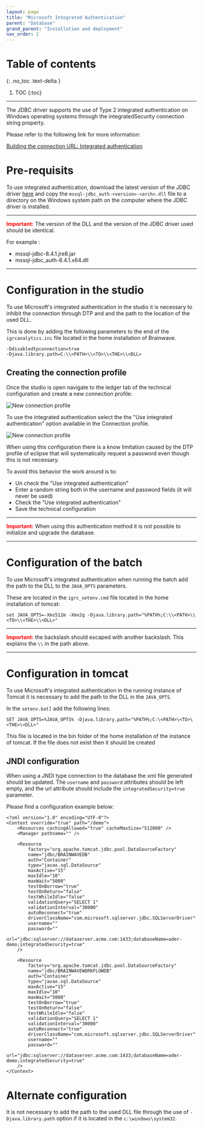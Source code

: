```yaml
---
layout: page
title: "Microsoft Integrated Authentication"
parent: "Database"
grand_parent: "Installation and deployment"
nav_order: 2
---
```


# Table of contents
{: .no_toc .text-delta }

1. TOC
{:toc}
---

The JDBC driver supports the use of Type 2 integrated authentication on Windows operating systems through the integratedSecurity connection string property. 

Please refer to the following link for more information:

[Building the connection URL: Integrated authentication](https://docs.microsoft.com/en-us/sql/connect/jdbc/building-the-connection-url?view=sql-server-ver15#Connectingintegrated)

# Pre-requisits

To use integrated authentication, download the latest version of the JDBC driver [here](https://docs.microsoft.com/en-us/sql/connect/jdbc/download-microsoft-jdbc-driver-for-sql-server?view=sql-server-ver15) and copy the `mssql-jdbc_auth-<version>-<arch>.dll` file to a directory on the Windows system path on the computer where the JDBC driver is installed.

---

<span style="color:red">**Important:**</span> The version of the DLL and the version of the JDBC driver used should be identical.

For example :
- mssql-jdbc-8.4.1.jre8.jar
- mssql-jdbc_auth-8.4.1.x64.dll

---

# Configuration in the studio 

To use Microsoft's integrated authentication in the studio it is necessary to inhibit the connection through DTP and and the path to the location of the used DLL.

This is done by adding the following parameters to the end of the `igrcanalytics.ini` file located in the home installation of Brainwave.

```
-Ddisabledtpconnection=true
-Djava.library.path=C:\\<PATH>\\<TO>\\<THE>\\<DLL>
```

## Creating the connection profile

Once the studio is open navigate to the ledger tab of the technical configuration and create a new connection profile: 

![New connection profile](../images/createANewConnection.png "New connection profile")

To use the integrated authentication select the the "Use integrated authentication" option available in the Connection profile.

![New connection profile](../images/UseTheOptionIntegratedAuthentication.png "New connection profile")

When using this configuration there is a know limitation caused by the DTP profile of eclipse that will systematically request a password even though this is not necessary.

To avoid this behavior the work around is to:  

* Un check the "Use integrated authentication"
* Enter a random string both in the username and password fields (it will never be used)
* Check the "Use integrated authentication"
* Save the technical configuration

---

<span style="color:red">**Important:**</span> When using this authentication method it is not possible to initialize and upgrade the database.

---

# Configuration of the batch

To use Microsoft's integrated authentication when running the batch add the path to the DLL to the `JAVA_OPTS` parameters.

These are located in the `igrc_setenv.cmd` file located in the home installation of tomcat:

```
set JAVA_OPTS=-Xms512m -Xmx2g -Djava.library.path="%PATH%;C:\\<PATH>\\<TO>\\<THE>\\<DLL>"
```

---

<span style="color:red">**Important:**</span> the backslash should escaped with another backslash. This explains the `\\` in the path above. 

---

# Configuration in tomcat

To use Microsoft's integrated authentication in the running instance of Tomcat it is necessary to add the path to the DLL in the `JAVA_OPTS`.

In the `setenv.bat]` add the following lines: 

```
SET JAVA_OPTS=%JAVA_OPTS% -Djava.library.path="%PATH%;C:\<PATH>\<TO>\<THE>\<DLL>"
```

This file is located in the bin folder of the home installation of the instance of tomcat. If the file does not exist then it should be created

## JNDI configuration

When using a JNDI type connection to the database the xml file generated should be updated.
The `username` and `password` attributes should be left empty, and the url attribute should include the `integratedSecurity=true` parameter.

Please find a configuration example below:

```
<?xml version="1.0" encoding="UTF-8"?>
<Context override="true" path="/demo">
	<Resources cachingAllowed="true" cacheMaxSize="512000" />
	<Manager pathname="" />

    <Resource
        factory="org.apache.tomcat.jdbc.pool.DataSourceFactory"
        name="jdbc/BRAINWAVEDB"
        auth="Container"
        type="javax.sql.DataSource"
        maxActive="15"
        maxIdle="10"
        maxWait="5000"
        testOnBorrow="true"
        testOnReturn="false"
        testWhileIdle="false"
        validationQuery="SELECT 1"
        validationInterval="30000"
        autoReconnect="true"
        driverClassName="com.microsoft.sqlserver.jdbc.SQLServerDriver"
        username=""
        password=""
        url="jdbc:sqlserver://dataserver.acme.com:1433;databaseName=ader-demo;integratedSecurity=true"
    />

    <Resource
        factory="org.apache.tomcat.jdbc.pool.DataSourceFactory"
        name="jdbc/BRAINWAVEWORKFLOWDB"
        auth="Container"
        type="javax.sql.DataSource"
        maxActive="15"
        maxIdle="10"
        maxWait="5000"
        testOnBorrow="true"
        testOnReturn="false"
        testWhileIdle="false"
        validationQuery="SELECT 1"
        validationInterval="30000"
        autoReconnect="true"
        driverClassName="com.microsoft.sqlserver.jdbc.SQLServerDriver"
        username=""
        password=""
        url="jdbc:sqlserver://dataserver.acme.com:1433;databaseName=ader-demo;integratedSecurity=true"
    />
</Context>
```

# Alternate configuration

It is not necessary to add the path to the used DLL file through the use of `-Djava.library.path` option if it is located in the `c:\windows\system32`. 
